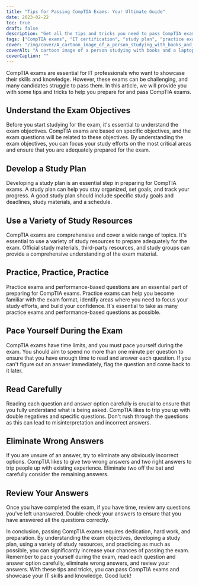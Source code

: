 ```yaml
---
title: "Tips for Passing CompTIA Exams: Your Ultimate Guide"
date: 2023-02-22
toc: true
draft: false
description: "Get all the tips and tricks you need to pass CompTIA exams with this ultimate guide."
tags: ["CompTIA exams", "IT certification", "study plan", "practice exams", "performance-based questions", "exam objectives", "IT professionals", "test-taking tips", "study resources", "time management", "exam format", "eliminating wrong answers", "answering techniques", "reading comprehension", "critical thinking", "test anxiety", "confidence building", "exam preparation", "information technology", "career advancement", "CompTIA exams", "IT certification", "study plan", "practice exams", "performance-based questions", "exam objectives", "IT professionals", "test-taking tips", "study resources", "time management", "exam format", "eliminating wrong answers", "answering techniques", "reading comprehension", "critical thinking", "test anxiety", "confidence building", "exam preparation", "information technology", "career advancement", "passing CompTIA exams", "tips for CompTIA exams", "CompTIA exam guide", "exam success strategies", "CompTIA study tips", "exam preparation techniques", "CompTIA certification", "passing IT exams", "study resources for CompTIA exams", "time management for exams", "test-taking strategies", "IT career advancement"]
cover: "/img/cover/A_cartoon_image_of_a_person_studying_with_books_and_a_laptop.png"
coverAlt: "A cartoon image of a person studying with books and a laptop, surrounded by question marks, while a CompTIA certification is depicted as a key to success above them."
coverCaption: ""
---
```



CompTIA exams are essential for IT professionals who want to showcase their skills and knowledge. However, these exams can be challenging, and many candidates struggle to pass them. In this article, we will provide you with some tips and tricks to help you prepare for and pass CompTIA exams.

## Understand the Exam Objectives

Before you start studying for the exam, it's essential to understand the exam objectives. CompTIA exams are based on specific objectives, and the exam questions will be related to these objectives. By understanding the exam objectives, you can focus your study efforts on the most critical areas and ensure that you are adequately prepared for the exam.

## Develop a Study Plan

Developing a study plan is an essential step in preparing for CompTIA exams. A study plan can help you stay organized, set goals, and track your progress. A good study plan should include specific study goals and deadlines, study materials, and a schedule. 

## Use a Variety of Study Resources

CompTIA exams are comprehensive and cover a wide range of topics. It's essential to use a variety of study resources to prepare adequately for the exam. Official study materials, third-party resources, and study groups can provide a comprehensive understanding of the exam material. 

## Practice, Practice, Practice

Practice exams and performance-based questions are an essential part of preparing for CompTIA exams. Practice exams can help you become familiar with the exam format, identify areas where you need to focus your study efforts, and build your confidence. It's essential to take as many practice exams and performance-based questions as possible.

## Pace Yourself During the Exam

CompTIA exams have time limits, and you must pace yourself during the exam. You should aim to spend no more than one minute per question to ensure that you have enough time to read and answer each question. If you can't figure out an answer immediately, flag the question and come back to it later. 

## Read Carefully

Reading each question and answer option carefully is crucial to ensure that you fully understand what is being asked. CompTIA likes to trip you up with double negatives and specific questions. Don't rush through the questions as this can lead to misinterpretation and incorrect answers.

## Eliminate Wrong Answers

If you are unsure of an answer, try to eliminate any obviously incorrect options. CompTIA likes to give two wrong answers and two right answers to trip people up with existing experience. Eliminate two off the bat and carefully consider the remaining answers.

## Review Your Answers

Once you have completed the exam, if you have time, review any questions you've left unanswered. Double-check your answers to ensure that you have answered all the questions correctly.

In conclusion, passing CompTIA exams requires dedication, hard work, and preparation. By understanding the exam objectives, developing a study plan, using a variety of study resources, and practicing as much as possible, you can significantly increase your chances of passing the exam. Remember to pace yourself during the exam, read each question and answer option carefully, eliminate wrong answers, and review your answers. With these tips and tricks, you can pass CompTIA exams and showcase your IT skills and knowledge. Good luck! 
